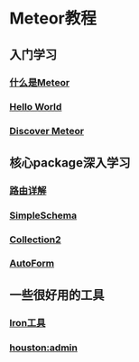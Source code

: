 # Meteor教程

## 入门学习

### [什么是Meteor](http://www.maiziedu.com/lesson/3446/)  

### [Hello World](https://www.meteor.com/install)

### [Discover Meteor](http://zh.discovermeteor.com/)



## 核心package深入学习

### [路由详解]()

### [SimpleSchema](package-simple-schema.md)

### [Collection2](package-collection2.md)

### [AutoForm](package-autoform.md)


## 一些很好用的工具


### [Iron工具](https://github.com/wmzhai/issuetracker)

### [houston:admin](https://github.com/gterrono/houston)
